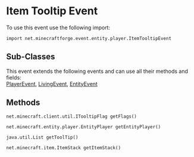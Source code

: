 # Item Tooltip Event

To use this event use the following import:
```groovy:no-line-numbers
import net.minecraftforge.event.entity.player.ItemTooltipEvent
```

## Sub-Classes
This event extends the following events and can use all their methods and fields: <br>
[PlayerEvent](./player_event/index.md), [LivingEvent](./living_event/index.md), [EntityEvent](./entity_event/index.md)

## Methods
```groovy:no-line-numbers
net.minecraft.client.util.ITooltipFlag getFlags()
```

```groovy:no-line-numbers
net.minecraft.entity.player.EntityPlayer getEntityPlayer()
```

```groovy:no-line-numbers
java.util.List getToolTip()
```

```groovy:no-line-numbers
net.minecraft.item.ItemStack getItemStack()
```
